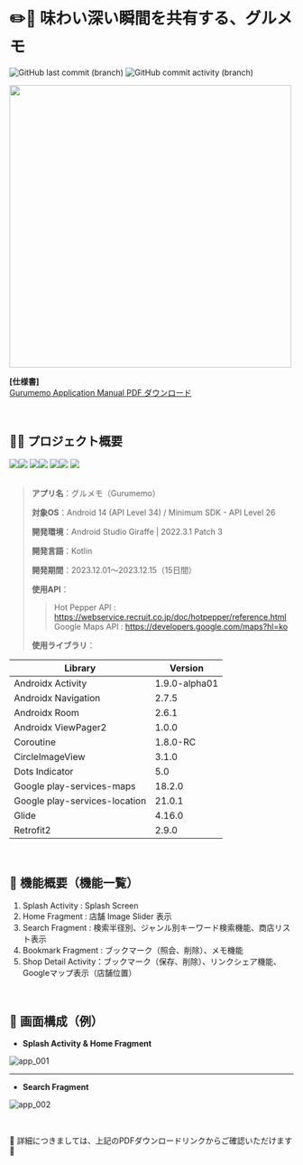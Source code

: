 # ✏️📒 味わい深い瞬間を共有する、グルメモ
![GitHub last commit (branch)](https://img.shields.io/github/last-commit/Iamsoneee/Gurumemo/master)
![GitHub commit activity (branch)](https://img.shields.io/github/commit-activity/t/Iamsoneee/Gurumemo)  

<img src=https://github.com/Iamsoneee/Gurumemo/assets/87652780/f37ead9f-2996-429b-a7da-722d95b504ae width=500/>

<br>

**[仕様書]**  
[Gurumemo Application Manual PDF ダウンロード](https://drive.google.com/file/d/1ttViWP_upSHIfcmmt8y7nqClEMNRytdF/view?usp=sharing)

<br>

## 🧑‍💻 プロジェクト概要   
<div>
<img src="https://img.shields.io/badge/kotlin-7F52FF?style=for-the-badge&logo=kotlin&logoColor=white"><img src="https://img.shields.io/badge/1.9.0-515151?style=for-the-badge">
<img src="https://img.shields.io/badge/Android%20Studio-3DDC84.svg?&style=for-the-badge&logo=Android%20Studio&logoColor=white"/><img src="https://img.shields.io/badge/Giraffe | 2022.3.1 Patch 3-515151?style=for-the-badge">
<img src="https://img.shields.io/badge/gradle-02303A?style=for-the-badge&logo=gradle&logoColor=white"><img src="https://img.shields.io/badge/8.0-515151?style=for-the-badge">
<img src="https://img.shields.io/badge/figma-F24E1E?&style=for-the-badge&logo=figma&logoColor=white"/>
</div>  
<br>

>**アプリ名**：グルメモ（Gurumemo）   
>
>**対象OS**：Android 14 (API Level 34) / Minimum SDK - API Level 26  
>
>**開発環境**：Android Studio Giraffe | 2022.3.1 Patch 3  
>
>**開発言語**：Kotlin  
>
>**開発期間**：2023.12.01～2023.12.15（15日間）  
>
>**使用API**：
>> Hot Pepper API : https://webservice.recruit.co.jp/doc/hotpepper/reference.html  
>> Google Maps API : https://developers.google.com/maps?hl=ko
>
>**使用ライブラリ**：

| Library | Version | 
| ---- | ---- | 
| Androidx Activity | 1.9.0-alpha01 | 
| Androidx Navigation | 2.7.5 | 
| Androidx Room | 2.6.1 | 
| Androidx ViewPager2 | 1.0.0 | 
| Coroutine | 1.8.0-RC | 
| CircleImageView | 3.1.0 | 
| Dots Indicator | 5.0 | 
| Google play-services-maps | 18.2.0 | 
| Google play-services-location | 21.0.1 | 
| Glide  | 4.16.0 | 
| Retrofit2 | 2.9.0 | 

<br>

## 💫 機能概要（機能一覧）
1. Splash Activity : Splash Screen 
2. Home Fragment : 店舗 Image Slider 表示  
3. Search Fragment : 検索半径別、ジャンル別キーワード検索機能、商店リスト表示
4. Bookmark Fragment : ブックマーク（照会、削除）、メモ機能
5. Shop Detail Activity：ブックマーク（保存、削除）、リンクシェア機能、Googleマップ表示（店舗位置）

<br>

## 📱 画面構成（例）
- **Splash Activity & Home Fragment**

![app_001](https://github.com/Iamsoneee/Gurumemo/assets/87652780/9413cde2-7aac-402d-b5f2-574741d7745e)

<hr>

- **Search Fragment**

![app_002](https://github.com/Iamsoneee/Gurumemo/assets/87652780/dab460d6-04dc-4b67-a975-27be32e5b38b)

<br>

🙏 詳細につきましては、上記のPDFダウンロードリンクからご確認いただけます 🙏




